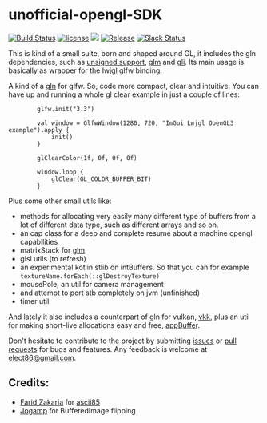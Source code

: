 # unofficial-opengl-SDK

[![Build Status](https://travis-ci.org/kotlin-graphics/uno-sdk.svg?branch=master)](https://travis-ci.org/kotlin-graphics/uno-sdk) 
[![license](https://img.shields.io/badge/License-MIT-orange.svg)](https://github.com/kotlin-graphics/uno-sdk/blob/master/LICENSE) 
![](https://reposs.herokuapp.com/?path=kotlin-graphics/uno-sdk&color=yellow) 
[![Release](https://jitpack.io/v/kotlin-graphics/uno-sdk.svg)](https://jitpack.io/#kotlin-graphics/uno-sdk) 
[![Slack Status](http://slack.kotlinlang.org/badge.svg)](http://slack.kotlinlang.org/)

This is kind of a small suite, born and shaped around GL, it includes the gln dependencies, such as [unsigned support](https://github.com/elect86/kotlin-unsigned), [glm](https://github.com/kotlin-graphics/glm) and [gli](https://github.com/kotlin-graphics/gli). Its main usage is basically as wrapper for the lwjgl glfw binding.

A kind of a [gln](https://github.com/kotlin-graphics/glm) for glfw. So, code more compact, clear and intuitive. You can have up and running a whole gl clear example in just a couple of lines:

            glfw.init("3.3")

            val window = GlfwWindow(1280, 720, "ImGui Lwjgl OpenGL3 example").apply {
                init()
            }
            
            glClearColor(1f, 0f, 0f, 0f)

            window.loop {
                glClear(GL_COLOR_BUFFER_BIT)
            }

Plus some other small utils like:
- methods for allocating very easily many different type of buffers from a lot of different data type, such as different arrays and so on.
- an cap class for a deep and complete resume about a machine opengl capabilities
- matrixStack for [glm](https://github.com/kotlin-graphics/glm)
- glsl utils (to refresh)
- an experimental kotlin stlib on intBuffers. So that you can for example `textureName.forEach(::glDestroyTexture)`
- mousePole, an util for camera management
- and attempt to port stb completely on jvm (unfinished)
- timer util

And lately it also includes a counterpart of gln for vulkan, [vkk](https://github.com/kotlin-graphics/vkk), plus an util for making short-live allocations easy and free, [appBuffer](https://github.com/kotlin-graphics/appBuffer).


Don't hesitate to contribute to the project by submitting [issues](https://github.com/kotlin-graphics/uno-sdk/issues) or [pull requests](https://github.com/kotlin-graphics/uno-sdk/pulls) for bugs and features. Any feedback is welcome at [elect86@gmail.com](mailto://elect86@gmail.com).



## Credits:

- [Farid Zakaria](https://github.com/fzakaria) for [ascii85](https://github.com/fzakaria/ascii85)
- [Jogamp](http://jogamp.org/) for BufferedImage flipping 
